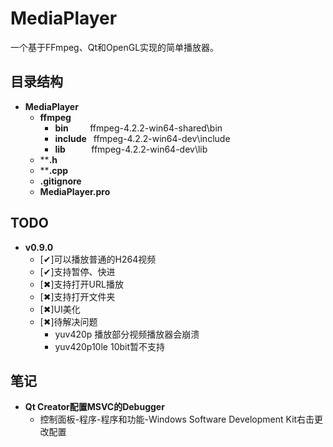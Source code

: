 # MediaPlayer
一个基于FFmpeg、Qt和OpenGL实现的简单播放器。

## 目录结构
- **MediaPlayer**
    - **ffmpeg**
        - **bin** &ensp;&ensp;&ensp;&ensp;&thinsp;ffmpeg-4.2.2-win64-shared\bin
        - **include** &ensp;ffmpeg-4.2.2-win64-dev\include
        - **lib** &ensp;&ensp;&ensp;&ensp;&ensp;&thinsp;ffmpeg-4.2.2-win64-dev\lib
    - ****.h**
    - ****.cpp**
    - **.gitignore**
    - **MediaPlayer.pro**

## **TODO**
- **v0.9.0**
    - [✔]可以播放普通的H264视频
    - [✔]支持暂停、快进
    - [✖]支持打开URL播放
    - [✖]支持打开文件夹
    - [✖]UI美化
    - [✖]待解决问题
        - yuv420p 播放部分视频播放器会崩溃
        - yuv420p10le 10bit暂不支持

## **笔记**
- **Qt Creator配置MSVC的Debugger**
    - 控制面板-程序-程序和功能-Windows Software Development Kit右击更改配置